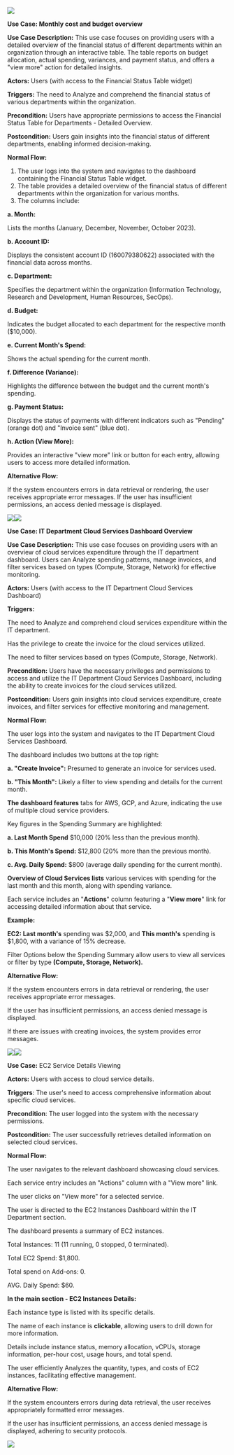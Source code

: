 ﻿![](Aspose.Words.488cba7a-e4bb-445b-b5ea-fb309caac72b.001.png)

**Use Case: Monthly cost and budget overview** 

**Use Case Description:** This use case focuses on providing users with a detailed overview of the financial status of different departments within an organization through an interactive table. The table reports on budget allocation, actual spending, variances, and payment status, and offers a "view more" action for detailed insights.

**Actors:** Users (with access to the Financial Status Table widget)

**Triggers:**  The need to Analyze and comprehend the financial status of various departments within the organization.

**Precondition:** Users have appropriate permissions to access the Financial Status Table for Departments - Detailed Overview.

**Postcondition:** Users gain insights into the financial status of different departments, enabling informed decision-making.

**Normal Flow:**

1. The user logs into the system and navigates to the dashboard containing the Financial Status Table widget.
1. The table provides a detailed overview of the financial status of different departments within the organization for various months.
1. The columns include:

**a. Month:**

Lists the months (January, December, November, October 2023).

**b. Account ID:**

Displays the consistent account ID (160079380622) associated with the financial data across months.

**c. Department:**

Specifies the department within the organization (Information Technology, Research and Development, Human Resources, SecOps).

**d. Budget:**

Indicates the budget allocated to each department for the respective month ($10,000).

**e. Current Month's Spend:**

Shows the actual spending for the current month.

**f. Difference (Variance):**

Highlights the difference between the budget and the current month's spending.

**g. Payment Status:**

Displays the status of payments with different indicators such as "Pending" (orange dot) and "Invoice sent" (blue dot).

**h. Action (View More):**

Provides an interactive "view more" link or button for each entry, allowing users to access more detailed information.

**Alternative Flow:**

If the system encounters errors in data retrieval or rendering, the user receives appropriate error messages. If the user has insufficient permissions, an access denied message is displayed.

![](Aspose.Words.488cba7a-e4bb-445b-b5ea-fb309caac72b.002.png)![](Aspose.Words.488cba7a-e4bb-445b-b5ea-fb309caac72b.003.jpeg)

**Use Case: IT Department Cloud Services Dashboard Overview**

**Use Case Description:** This use case focuses on providing users with an overview of cloud services expenditure through the IT department dashboard. Users can Analyze spending patterns, manage invoices, and filter services based on types (Compute, Storage, Network) for effective monitoring.

**Actors:** Users (with access to the IT Department Cloud Services Dashboard)

**Triggers:** 

The need to Analyze and comprehend cloud services expenditure within the IT department.

Has the privilege to create the invoice for the cloud services utilized.

The need to filter services based on types (Compute, Storage, Network).

**Precondition:** Users have the necessary privileges and permissions to access and utilize the IT Department Cloud Services Dashboard, including the ability to create invoices for the cloud services utilized.

**Postcondition:** Users gain insights into cloud services expenditure, create invoices, and filter services for effective monitoring and management.

**Normal Flow:**

The user logs into the system and navigates to the IT Department Cloud Services Dashboard.

The dashboard includes two buttons at the top right:

**a. "Create Invoice":** Presumed to generate an invoice for services used.

**b. "This Month":** Likely a filter to view spending and details for the current month.

**The dashboard features** tabs for AWS, GCP, and Azure, indicating the use of multiple cloud service providers.

Key figures in the Spending Summary are highlighted:

**a. Last Month Spend** $10,000 (20% less than the previous month).

**b. This Month's Spend:** $12,800 (20% more than the previous month).

**c. Avg. Daily Spend:** $800 (average daily spending for the current month).

**Overview of Cloud Services lists** various services with spending for the last month and this month, along with spending variance.

Each service includes an "**Actions**" column featuring a "**View more**" link for accessing detailed information about that service.

**Example:**

**EC2: Last month's** spending was $2,000, and **This month's** spending is $1,800, with a variance of 15% decrease.

Filter Options below the Spending Summary allow users to view all services or filter by type **(Compute, Storage, Network).**

**Alternative Flow:**

If the system encounters errors in data retrieval or rendering, the user receives appropriate error messages.

If the user has insufficient permissions, an access denied message is displayed.

If there are issues with creating invoices, the system provides error messages.

![](Aspose.Words.488cba7a-e4bb-445b-b5ea-fb309caac72b.004.png)![](Aspose.Words.488cba7a-e4bb-445b-b5ea-fb309caac72b.005.jpeg)

**Use Case:** EC2 Service Details Viewing

**Actors:** Users with access to cloud service details.

**Triggers**: The user's need to access comprehensive information about specific cloud services.

**Precondition**: The user logged into the system with the necessary permissions.

**Postcondition:** The user successfully retrieves detailed information on selected cloud services.






**Normal Flow:**

The user navigates to the relevant dashboard showcasing cloud services.

Each service entry includes an "Actions" column with a "View more" link.

The user clicks on "View more" for a selected service.

The user is directed to the EC2 Instances Dashboard within the IT Department section.

The dashboard presents a summary of EC2 instances. 

Total Instances: 11 (11 running, 0 stopped, 0 terminated).

Total EC2 Spend: $1,800.

Total spend on Add-ons: 0.

AVG. Daily Spend: $60.

**In the main section - EC2 Instances Details:**

Each instance type is listed with its specific details.

The name of each instance is **clickable**, allowing users to drill down for more information.

Details include instance status, memory allocation, vCPUs, storage information, per-hour cost, usage hours, and total spend.

The user efficiently Analyzes the quantity, types, and costs of EC2 instances, facilitating effective management.

**Alternative Flow:**

If the system encounters errors during data retrieval, the user receives appropriately formatted error messages.

If the user has insufficient permissions, an access denied message is displayed, adhering to security protocols.





![](Aspose.Words.488cba7a-e4bb-445b-b5ea-fb309caac72b.006.jpeg)
